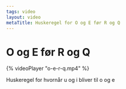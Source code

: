 ```yaml
---
tags: video
layout: video
metaTitle: Huskeregel for O og E før R og Q
---
```

# O og E før R og Q

{% videoPlayer "o-e-r-q.mp4" %}

Huskeregel for hvornår u og i bliver til o og e